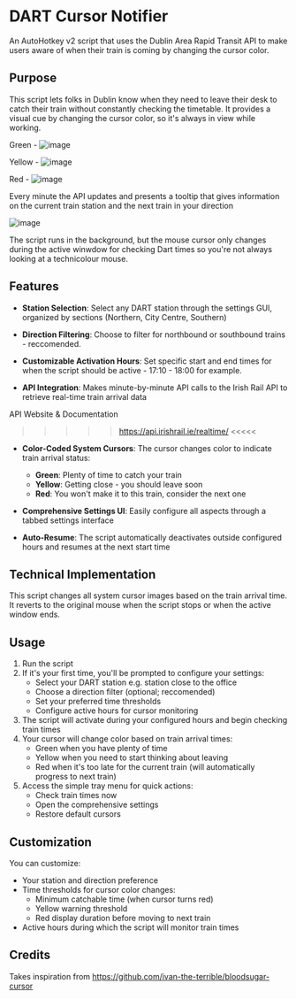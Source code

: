 # DART Cursor Notifier

An AutoHotkey v2 script that uses the Dublin Area Rapid Transit API to make users aware of when their train is coming by changing the cursor color.

## Purpose

This script lets folks in Dublin know when they need to leave their desk to catch their train without constantly checking the timetable. It provides a visual cue by changing the cursor color, so it's always in view while working. 

Green - ![image](https://github.com/user-attachments/assets/0d4e52aa-705a-4e59-afb6-5bd1fe9648c8)

Yellow - ![image](https://github.com/user-attachments/assets/a47af124-a86a-40e4-8962-9e6e27298c1c)

Red - ![image](https://github.com/user-attachments/assets/49026965-10dc-441a-bb4d-0547756dae46)

Every minute the API updates and presents a tooltip that gives information on the current train station and the next train in your direction 

![image](https://github.com/user-attachments/assets/9e8eada8-5808-4904-868a-39e0dd0a0645)

The script runs in the background, but the mouse cursor only changes during the active winwdow for checking Dart times so you're not always looking at a technicolour mouse. 

## Features

- **Station Selection**: Select any DART station through the settings GUI, organized by sections (Northern, City Centre, Southern)

- **Direction Filtering**: Choose to filter for northbound or southbound trains - reccomended. 

- **Customizable Activation Hours**: Set specific start and end times for when the script should be active - 17:10 - 18:00 for example. 

- **API Integration**: Makes minute-by-minute API calls to the Irish Rail API to retrieve real-time train arrival data 

API Website & Documentation
>>>>> https://api.irishrail.ie/realtime/ <<<<<

- **Color-Coded System Cursors**: The cursor changes color to indicate train arrival status:

  - **Green**: Plenty of time to catch your train
  - **Yellow**: Getting close - you should leave soon
  - **Red**: You won't make it to this train, consider the next one

- **Comprehensive Settings UI**: Easily configure all aspects through a tabbed settings interface

- **Auto-Resume**: The script automatically deactivates outside configured hours and resumes at the next start time

## Technical Implementation

This script changes all system cursor images based on the train arrival time. It reverts to the original mouse when the script stops or when the active window ends. 

## Usage

1. Run the script
2. If it's your first time, you'll be prompted to configure your settings:
   - Select your DART station e.g. station close to the office
   - Choose a direction filter (optional; reccomended)
   - Set your preferred time thresholds
   - Configure active hours for cursor monitoring
3. The script will activate during your configured hours and begin checking train times
4. Your cursor will change color based on train arrival times:
   - Green when you have plenty of time
   - Yellow when you need to start thinking about leaving
   - Red when it's too late for the current train (will automatically progress to next train)
5. Access the simple tray menu for quick actions:
   - Check train times now
   - Open the comprehensive settings
   - Restore default cursors

## Customization
You can customize:
- Your station and direction preference
- Time thresholds for cursor color changes:
  - Minimum catchable time (when cursor turns red)
  - Yellow warning threshold
  - Red display duration before moving to next train
- Active hours during which the script will monitor train times

## Credits

Takes inspiration from https://github.com/ivan-the-terrible/bloodsugar-cursor


